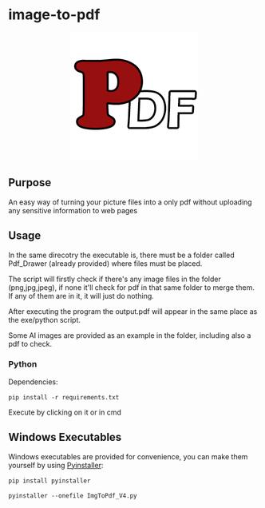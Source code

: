 # image-to-pdf

<p align="center">
  <img src="/icons/icon.png" />
</p>

## Purpose 
An easy way of turning your picture files into a only pdf without uploading any sensitive information to web pages
## Usage 
In the same direcotry the executable is, there must be a folder called Pdf_Drawer (already provided) where files must be placed. 

The script will firstly check if there's any image files in the folder (png,jpg,jpeg), if none it'll check for pdf in that same folder to merge them. 
If any of them are in it, it will just do nothing.

After executing the program the output.pdf will appear in the same place as the exe/python script.  

Some AI images are provided as an example in the folder, including also a pdf to check. 
### Python
Dependencies:
```shell
pip install -r requirements.txt
```
Execute by clicking on it or in cmd 
## Windows Executables 
Windows executables are provided for convenience, you can make them yourself by using [Pyinstaller](https://pyinstaller.readthedocs.io/en/stable/usage.html):
```shell 
pip install pyinstaller
```
```shell
pyinstaller --onefile ImgToPdf_V4.py
```